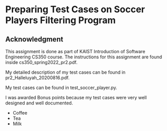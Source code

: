 <h1>Preparing Test Cases on Soccer Players Filtering Program</h1>





<h2>Acknowledgment</h2>
This assignment is done as part of KAIST Introduction of Software Engineering CS350 course. 
The instructions for this assignment are found inside cs350_spring2022_pr2.pdf.

My detailed description of my test cases can be found in pr2_Halleluyah_20200816.pdf.

My test cases can be found in test_soccer_player.py.

I was awarded Bonus points because my test cases were very well designed and well documented.
<ul>
  <li>Coffee</li>
  <li>Tea</li>
  <li>Milk</li>
</ul>
